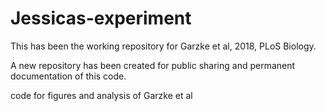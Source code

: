 # Jessicas-experiment

This has been the working repository for Garzke et al, 2018, PLoS Biology. 

A new repository has been created for public sharing and permanent documentation of this code. 

code for figures and analysis of Garzke et al
